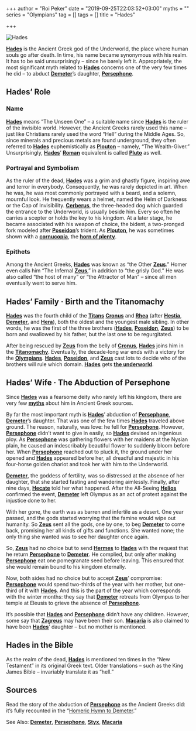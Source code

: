 +++
author = "Roi Peker"
date = "2019-09-25T22:03:52+03:00"
myths = ""
series = "Olympians"
tag = []
tags = []
title = "Hades"

+++
  
![Hades](https://www.greekmythology.com/images/mythology/hades_3.jpg)

[**Hades**](https://www.greekmythology.com/Olympians/Hades/hades.html "Hades") is the Ancient Greek god of the Underworld, the place where human souls go after death. In time, his name became synonymous with his realm. It has to be said unsurprisingly – since he barely left it. Appropriately, the most significant myth related to [**Hades**](https://www.greekmythology.com/Olympians/Hades/hades.html "Hades") concerns one of the very few times he did – to abduct [**Demeter**](https://www.greekmythology.com/Other_Gods/Demeter/demeter.html "Demeter")’s daughter, [**Persephone**](https://www.greekmythology.com/Other_Gods/Persephone/persephone.html "Persephone").

## **Hades’ Role**

### **Name**

[**Hades**](https://www.greekmythology.com/Olympians/Hades/hades.html "Hades") means “The Unseen One” – a suitable name since [**Hades**](https://www.greekmythology.com/Olympians/Hades/hades.html "Hades") is the ruler of the invisible world. However, the Ancient Greeks rarely used this name – just like Christians rarely used the word “Hell” during the Middle Ages. So, since minerals and precious metals are found underground, they often referred to [**Hades**](https://www.greekmythology.com/Olympians/Hades/hades.html "Hades") euphemistically as [**Plouton**](https://www.greekmythology.com/Olympians/Hades/hades.html "Hades") – namely, “The Wealth-Giver.” Unsurprisingly, [**Hades**](https://www.greekmythology.com/Olympians/Hades/hades.html "Hades")’ [**Roman**](https://www.greekmythology.com/Myths/Roman/roman.html "Roman") equivalent is called [**Pluto**](https://www.greekmythology.com/Myths/Planets/Pluto/pluto.html "Pluto") as well.

### **Portrayal and Symbolism**

As the ruler of the dead, [**Hades**](https://www.greekmythology.com/Olympians/Hades/hades.html "Hades") was a grim and ghastly figure, inspiring awe and terror in everybody. Consequently, he was rarely depicted in art. When he was, he was most commonly portrayed with a beard, and a solemn, mournful look. He frequently wears a helmet, named the Helm of Darkness or the Cap of Invisibility. [**Cerberus**](https://www.greekmythology.com/Myths/Creatures/Cerberus/cerberus.html "Cerberus"), the three-headed dog which guarded the entrance to the Underworld, is usually beside him. Every so often he carries a scepter or holds the key to his kingdom. At a later stage, he became associated with his weapon of choice, the bident, a two-pronged fork modeled after [**Poseidon**](https://www.greekmythology.com/Olympians/Poseidon/poseidon.html "Poseidon")’s trident. As [**Plouton**](https://www.greekmythology.com/Olympians/Hades/hades.html "Hades"), he was sometimes shown with a [**cornucopia**](https://www.greekmythology.com/Myths/The_Myths/Amalthea's_Horn/amalthea's_horn.html "Amalthea's Horn"), the [**horn of plenty**](https://www.greekmythology.com/Myths/The_Myths/Amalthea's_Horn/amalthea's_horn.html "Amalthea's Horn").

### **Epithets**

Among the Ancient Greeks, [**Hades**](https://www.greekmythology.com/Olympians/Hades/hades.html "Hades") was known as “the Other [**Zeus**](https://www.greekmythology.com/Olympians/Zeus/zeus.html "Zeus").” Homer even calls him “The Infernal [**Zeus**](https://www.greekmythology.com/Olympians/Zeus/zeus.html "Zeus"),” in addition to “the grisly God.” He was also called “the host of many” or “the Attractor of Man” – since all men eventually went to serve him.

## **Hades’ Family · Birth and the Titanomachy**

[**Hades**](https://www.greekmythology.com/Olympians/Hades/hades.html "Hades") was the fourth child of the [**Titans**](https://www.greekmythology.com/Titans/titans.html "Titans") [**Cronus**](https://www.greekmythology.com/Titans/Cronus/cronus.html "Cronus") and [**Rhea**](https://www.greekmythology.com/Titans/Rhea/rhea.html "Rhea") (after [**Hestia**](https://www.greekmythology.com/Olympians/Hestia/hestia.html "Hestia"), [**Demeter**](https://www.greekmythology.com/Other_Gods/Demeter/demeter.html "Demeter"), and [**Hera**](https://www.greekmythology.com/Olympians/Hera/hera.html "Hera")), both the oldest and the youngest male sibling. In other words, he was the first of the three brothers ([**Hades**](https://www.greekmythology.com/Olympians/Hades/hades.html "Hades"), [**Poseidon**](https://www.greekmythology.com/Olympians/Poseidon/poseidon.html "Poseidon"), [**Zeus**](https://www.greekmythology.com/Olympians/Zeus/zeus.html "Zeus")) to be born and swallowed by his father, but the last one to be regurgitated.

After being rescued by [**Zeus**](https://www.greekmythology.com/Olympians/Zeus/zeus.html "Zeus") from the belly of [**Cronus**](https://www.greekmythology.com/Titans/Cronus/cronus.html "Cronus"), [**Hades**](https://www.greekmythology.com/Olympians/Hades/hades.html "Hades") joins him in the [**Titanomachy**](https://www.greekmythology.com/Myths/The_Myths/Titanomachy/titanomachy.html "Titanomachy"). Eventually, the decade-long war ends with a victory for the [**Olympians**](https://www.greekmythology.com/Olympians/olympians.html "Olympians"). [**Hades**](https://www.greekmythology.com/Olympians/Hades/hades.html "Hades"), [**Poseidon**](https://www.greekmythology.com/Olympians/Poseidon/poseidon.html "Poseidon"), and [**Zeus**](https://www.greekmythology.com/Olympians/Zeus/zeus.html "Zeus") cast lots to decide who of the brothers will rule which domain. [**Hades**](https://www.greekmythology.com/Olympians/Hades/hades.html "Hades") gets [**the underworld**](https://www.greekmythology.com/Myths/Places/The_Underworld/the_underworld.html "The Underworld").

## **Hades’ Wife · The Abduction of Persephone**

Since [**Hades**](https://www.greekmythology.com/Olympians/Hades/hades.html "Hades") was a fearsome deity who rarely left his kingdom, there are very few [**myths**](https://www.greekmythology.com/Myths/myths.html "Myths") about him in Ancient Greek sources.

By far the most important myth is [**Hades**](https://www.greekmythology.com/Olympians/Hades/hades.html "Hades")’ abduction of [**Persephone**](https://www.greekmythology.com/Other_Gods/Persephone/persephone.html "Persephone"), [**Demeter**](https://www.greekmythology.com/Other_Gods/Demeter/demeter.html "Demeter")’s daughter. That was one of the few times [**Hades**](https://www.greekmythology.com/Olympians/Hades/hades.html "Hades") traveled above ground. The reason, naturally, was love: he fell for [**Persephone**](https://www.greekmythology.com/Other_Gods/Persephone/persephone.html "Persephone"). However, [**Persephone**](https://www.greekmythology.com/Other_Gods/Persephone/persephone.html "Persephone") didn’t want to give in easily, so [**Hades**](https://www.greekmythology.com/Olympians/Hades/hades.html "Hades") devised an ingenious ploy. As [**Persephone**](https://www.greekmythology.com/Other_Gods/Persephone/persephone.html "Persephone") was gathering flowers with her maidens at the Nysian plain, he caused an indescribably beautiful flower to suddenly bloom before her. When [**Persephone**](https://www.greekmythology.com/Other_Gods/Persephone/persephone.html "Persephone") reached out to pluck it, the ground under her opened and [**Hades**](https://www.greekmythology.com/Olympians/Hades/hades.html "Hades") appeared before her, all dreadful and majestic in his four-horse golden chariot and took her with him to the Underworld.

[**Demeter**](https://www.greekmythology.com/Other_Gods/Demeter/demeter.html "Demeter"), the goddess of fertility, was so distressed at the absence of her daughter, that she started fasting and wandering aimlessly. Finally, after nine days, [**Hecate**](https://www.greekmythology.com/Other_Gods/Hecate/hecate.html "Hecate") told her what happened. After the All-Seeing [**Helios**](https://www.greekmythology.com/Other_Gods/Helios/helios.html "Helios") confirmed the event, [**Demeter**](https://www.greekmythology.com/Other_Gods/Demeter/demeter.html "Demeter") left Olympus as an act of protest against the injustice done to her.

With her gone, the earth was as barren and infertile as a desert. One year passed, and the gods started worrying that the famine would wipe out humanity. So [**Zeus**](https://www.greekmythology.com/Olympians/Zeus/zeus.html "Zeus") sent all the gods, one by one, to beg [**Demeter**](https://www.greekmythology.com/Other_Gods/Demeter/demeter.html "Demeter") to come back, promising her all kinds of gifts and functions. She wanted none; the only thing she wanted was to see her daughter once again.

So, [**Zeus**](https://www.greekmythology.com/Olympians/Zeus/zeus.html "Zeus") had no choice but to send [**Hermes**](https://www.greekmythology.com/Olympians/Hermes/hermes.html "Hermes") to [**Hades**](https://www.greekmythology.com/Olympians/Hades/hades.html "Hades") with the request that he return [**Persephone**](https://www.greekmythology.com/Other_Gods/Persephone/persephone.html "Persephone") to [**Demeter**](https://www.greekmythology.com/Other_Gods/Demeter/demeter.html "Demeter"). He complied, but only after making [**Persephone**](https://www.greekmythology.com/Other_Gods/Persephone/persephone.html "Persephone") eat one pomegranate seed before leaving. This ensured that she would remain bound to his kingdom eternally.

Now, both sides had no choice but to accept [**Zeus**](https://www.greekmythology.com/Olympians/Zeus/zeus.html "Zeus")’ compromise: [**Persephone**](https://www.greekmythology.com/Other_Gods/Persephone/persephone.html "Persephone") would spend two-thirds of the year with her mother, but one-third of it with [**Hades**](https://www.greekmythology.com/Olympians/Hades/hades.html "Hades"). And this is the part of the year which corresponds with the winter months: they say that [**Demeter**](https://www.greekmythology.com/Other_Gods/Demeter/demeter.html "Demeter") retreats from Olympus to her temple at Eleusis to grieve the absence of [**Persephone**](https://www.greekmythology.com/Other_Gods/Persephone/persephone.html "Persephone").

It’s possible that [**Hades**](https://www.greekmythology.com/Olympians/Hades/hades.html "Hades") and [**Persephone**](https://www.greekmythology.com/Other_Gods/Persephone/persephone.html "Persephone") didn’t have any children. However, some say that [**Zagreus**](https://www.greekmythology.com/Other_Gods/Minor_Gods/Zagreus/zagreus.html "Zagreus") may have been their son. [**Macaria**](https://www.greekmythology.com/Myths/Figures/Macaria/macaria.html "Macaria") is also claimed to have been [**Hades**](https://www.greekmythology.com/Olympians/Hades/hades.html "Hades")’ daughter – but no mother is mentioned.

## **Hades in the Bible**

As the realm of the dead, [**Hades**](https://www.greekmythology.com/Olympians/Hades/hades.html "Hades") is mentioned ten times in the “New Testament” in its original Greek text. Older translations – such as the King James Bible – invariably translate it as “hell.”

## **Sources**

Read the story of the abduction of [**Persephone**](https://www.greekmythology.com/Other_Gods/Persephone/persephone.html "Persephone") as the Ancient Greeks did: it’s fully recounted in the “[Homeric Hymn to Demeter](http://www.perseus.tufts.edu/hopper/text?doc=Perseus%3Atext%3A1999.01.0138%3Ahymn%3D2%3Acard%3D1).”

See Also: [**Demeter**](https://www.greekmythology.com/Other_Gods/Demeter/demeter.html "Demeter"), [**Persephone**](https://www.greekmythology.com/Other_Gods/Persephone/persephone.html "Persephone"), [**Styx**](https://www.greekmythology.com/Titans/Styx/styx.html "Styx"), [**Macaria**](https://www.greekmythology.com/Myths/Figures/Macaria/macaria.html "Macaria")